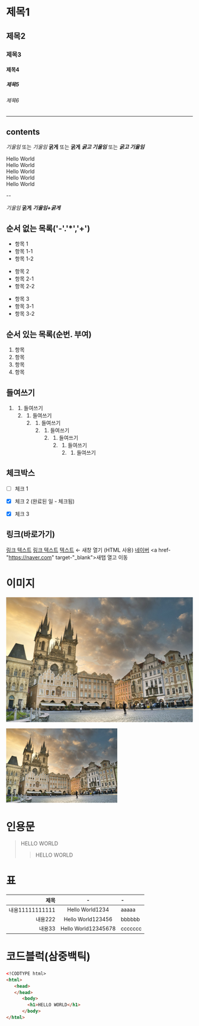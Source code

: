 <!-- 제목 -->
# 제목1
## 제목2
### 제목3
#### 제목4
##### 제목5
###### 제목6

---
contents
---

<!-- 강조 --> 
*기울임* 또는 _기울임_
**굵게** 또는 __굵게__
***굵고 기울임*** 또는 ___굵고 기울임___






<!-- 줄바꿈 (문장끝 space 2회, <br>tag -->
Hello World  
Hello World<br>
Hello World<br>
Hello World<br>
Hello World<br>

--

<!-- 강조(기울임:* 굵게:**, 굵게+기울임:***) -->
*기울임*
**굵게**
***기울임+굵게***




<!-- 목록 -->
## 순서 없는 목록('-'.'*','+')
- 항목 1
- 항목 1-1
- 항목 1-2

* 항목 2
* 항목 2-1
* 항목 2-2

+ 항목 3
+ 항목 3-1
+ 항목 3-2

## 순서 있는 목록(순번. 부여)
1. 항목
2. 항목
3. 항목
4. 항목

## 들여쓰기
1. 1. 들여쓰기
   2. 1. 들여쓰기
      2. 1. 들여쓰기
         2. 1. 들여쓰기
            2. 1. 들여쓰기
               2. 1. 들여쓰기
                  2. 1. 들여쓰기


## 체크박스
- [ ] 체크 1  
- [x] 체크 2 (완료된 일 - 체크됨)  
- [x] 체크 3


## 링크(바로가기)
[링크 텍스트](URL)
[링크 텍스트](URL "툴팁 텍스트")
<a href="URL" target="_blank">텍스트</a> ← 새창 열기 (HTML 사용)
[네이버](https://naver.com)
<a href-"https://naver.com" target-"_blank">새탭 열고 이동</a>

# 이미지
![제목](./trable.jpg)

<img src="./trable.jpg" width="300" height="200" alt="" />







# 인용문
> HELLO WORLD
>
>> HELLO WORLD
>> 

# 표 
|제목|-|-|
|-:|:-:|:-|
|내용11111111111|Hello World1234|aaaaa|
|내용222|Hello World123456|bbbbbb|
|내용33|Hello World12345678|ccccccc|

# 코드블럭(삼중백틱)

```html
<!CODTYPE html>
<html>
   <head>
   </head>
      <body>
        <h1>HELLO WORLD</h1>
      </body>
</html>
```













